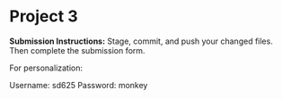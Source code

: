 # Project 3

**Submission Instructions:** Stage, commit, and push your changed files. Then complete the submission form.

For personalization: 

Username: sd625
Password: monkey
